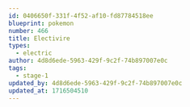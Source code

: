 ```yaml
---
id: 0406650f-331f-4f52-af10-fd87784518ee
blueprint: pokemon
number: 466
title: Electivire
types:
  - electric
author: 4d8d6ede-5963-429f-9c2f-74b897007e0c
tags:
  - stage-1
updated_by: 4d8d6ede-5963-429f-9c2f-74b897007e0c
updated_at: 1716504510
---
```

